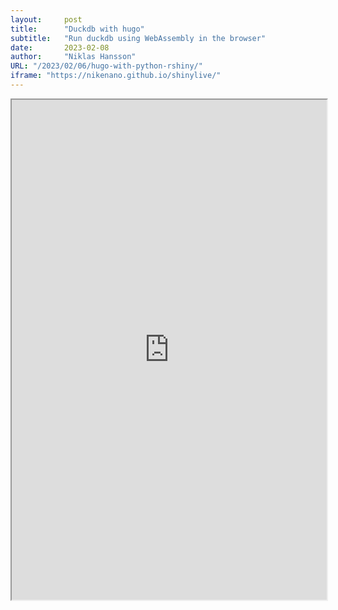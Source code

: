 ```yaml
---
layout:     post 
title:      "Duckdb with hugo"
subtitle:   "Run duckdb using WebAssembly in the browser"
date:       2023-02-08
author:     "Niklas Hansson"
URL: "/2023/02/06/hugo-with-python-rshiny/"
iframe: "https://nikenano.github.io/shinylive/"
---
```


<iframe
    src="https://shell.duckdb.org/"
    style="height:800px;width:100%;"
></iframe>

